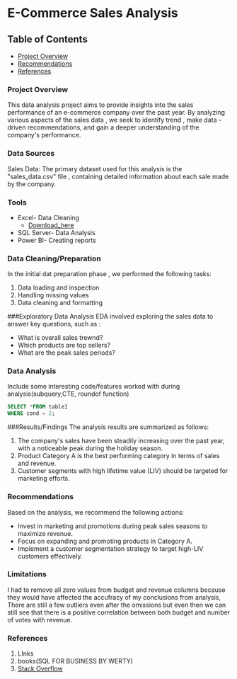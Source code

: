 # E-Commerce Sales Analysis

## Table of Contents

- [Project Overview](#project-overview)
- [Recommendations](recommendations)
- [References](refernces)

### Project Overview

This data analysis project aims to provide insights into the sales performance of an e-commerce company over the past year. By analyzing various aspects of the sales data , we seek to identify trend , make data -driven recommendations, and gain a deeper understanding of the company's performance.

### Data Sources

Sales Data: The primary dataset used for this analysis is the "sales_data.csv" file , containing detailed information about each sale made by the company.

### Tools
- Excel- Data Cleaning 
   - [Download_here](https://microsoft.com)
- SQL Server- Data Analysis
- Power BI- Creating  reports

### Data Cleaning/Preparation

In the initial dat preparation phase , we performed the following tasks:
1. Data loading and inspection
2. Handling missing values
3. Data cleaning and formatting


###Exploratory Data Analysis
EDA involved exploring the sales data to answer key questions, such as :

- What is overall sales trewnd?
- Which products are top sellers?
- What are the peak sales periods?

### Data Analysis

Include some interesting code/features worked with during analysis(subquery,CTE, roundof function)

```sql
SELECT *FROM table1
WHERE cond = 2;
```

###Results/Findings
The analysis results are summarized as follows:
1. The company's sales have been steadily increasing over the past year, with a noticeable peak during the holiday season.
2. Product Category A is the best performing category in terms of sales and revenue.
3. Customer segments with high lifetime value (LIV) should be targeted for marketing efforts.

### Recommendations
Based on the analysis, we recommend the following actions:
- Invest in marketing and promotions during peak sales seasons to maximize revenue.
- Focus on expanding and promoting products in Category A.
- Implement a customer segmentation strategy to target high-LIV customers effectively.


 ### Limitations 

 I had to remove all zero values from budget and revenue columns because they would have affected the accufracy of my conclusions from analysis, There are still a few outliers even after the omissions but even then we can still see that there is a positive correlation between both budget and number of votes with revenue.

 ### References

 1. LInks
 2. books(SQL FOR BUSINESS BY WERTY)
 3. [Stack Overflow](https://stack.com)
